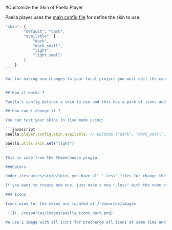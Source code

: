 #Customize the Skin of Paella Player


Paella player uses the [main config file](config.md) for define the skin to use:

````javascript
"skin": {
        "default": "dark",
        "available": [
            "dark",
            "dark_small",
            "light",
            "light_small"
        ]
    }
```

But for making new changes to your local project you must edit the config.json under /build/player/config directory.


## How it works ?

Paella's config defines a skin to use and this has a pack of icons and colors preconfigured to use. 

## How can i change it ?

You can test your skins in live mode using:

```javascript
paella.player.config.skin.available; // RETURNS ["dark", "dark_small", "light", "light_small"]

paella.utils.skin.set("light")
```

This is code from the themechoose plugin.

###Colors

Under /resources/style/skins you have all ".less" files for change the colors of the current installed skins. 

If you want to create new one, just make a new ".less" with the name of your skin.

### Icons

Icons used for the skins are located at /resources/images

 ![](../resources/images/paella_icons_dark.png)

We use 1 image with all icons for precharge all icons at same time and we use them using css (background-image and background-size), the icons are made for high resolution screens.
